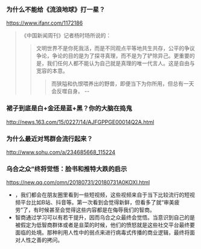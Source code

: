 ### 为什么不能给《流浪地球》打一星？
https://www.ifanr.com/1172186
>《中国新闻周刊》记者杨时旸所说的：
>>文明世界不是你死我活，而是不同观点平等地共生共存，公平的争议争论，争论的目的是为了探寻真理，而不是为了铲除异己。更重要的是，我们任何人都不能认为自己就是真理的唯一代言人。这是自由与宽容的本意。
>>>而狭隘和仇恨喂养出的野兽，即便当下为你所用，但总有一天会反噬自身。
--
### 裙子到底是白+金还是蓝+黑？你的大脑在捣鬼
http://news.163.com/15/0227/14/AJFGPPGE00014Q2A.html
### 为什么最近对骂群会流行起来？
http://www.sohu.com/a/234685668_115224
### 乌合之众”终将觉悟：脸书和推特大跌的启示
https://new.qq.com/omn/20180731/20180731A0KOXI.html
- ，我们都会在朋友圈里看到一些短视频，这些视频来自于当下比较流行的短视频平台比如B站、抖音等。第一次看到会觉得新鲜，但看多了就“审美疲劳”了，有时候甚至会觉得这些内容都是在侮辱我们的智商。
- 智商通过学习可以有若干提升，因而乌合之众最终会觉悟。当意识到自己的是被假定为低智商群体或者是韭菜的时候，他们的愤怒就是这些社交平台最终要面临的处境。那种利用人性中的弱点来进行病毒式传播的商业逻辑，最终将面对人性之善的拷问。